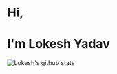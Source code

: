 # Hi,
# I'm Lokesh Yadav


![Lokesh's github stats](https://github-readme-stats.vercel.app/api?username=lokeshyadav559&show_icons=true&theme=radical)
